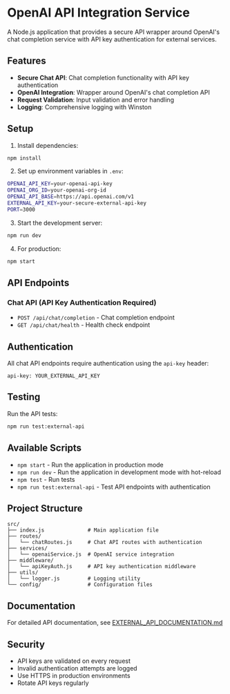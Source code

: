 # OpenAI API Integration Service

A Node.js application that provides a secure API wrapper around OpenAI's chat completion service with API key authentication for external services.

## Features

- **Secure Chat API**: Chat completion functionality with API key authentication
- **OpenAI Integration**: Wrapper around OpenAI's chat completion API
- **Request Validation**: Input validation and error handling
- **Logging**: Comprehensive logging with Winston

## Setup

1. Install dependencies:
```bash
npm install
```

2. Set up environment variables in `.env`:
```bash
OPENAI_API_KEY=your-openai-api-key
OPENAI_ORG_ID=your-openai-org-id
OPENAI_API_BASE=https://api.openai.com/v1
EXTERNAL_API_KEY=your-secure-external-api-key
PORT=3000
```

3. Start the development server:
```bash
npm run dev
```

4. For production:
```bash
npm start
```

## API Endpoints

### Chat API (API Key Authentication Required)
- `POST /api/chat/completion` - Chat completion endpoint
- `GET /api/chat/health` - Health check endpoint

## Authentication

All chat API endpoints require authentication using the `api-key` header:
```
api-key: YOUR_EXTERNAL_API_KEY
```

## Testing

Run the API tests:
```bash
npm run test:external-api
```

## Available Scripts

- `npm start` - Run the application in production mode
- `npm run dev` - Run the application in development mode with hot-reload
- `npm test` - Run tests
- `npm run test:external-api` - Test API endpoints with authentication

## Project Structure

```
src/
├── index.js              # Main application file
├── routes/
│   └── chatRoutes.js     # Chat API routes with authentication
├── services/
│   └── openaiService.js  # OpenAI service integration
├── middleware/
│   └── apiKeyAuth.js     # API key authentication middleware
├── utils/
│   └── logger.js         # Logging utility
└── config/               # Configuration files
```

## Documentation

For detailed API documentation, see [EXTERNAL_API_DOCUMENTATION.md](./EXTERNAL_API_DOCUMENTATION.md)

## Security

- API keys are validated on every request
- Invalid authentication attempts are logged
- Use HTTPS in production environments
- Rotate API keys regularly 